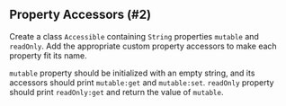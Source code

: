 ## Property Accessors (#2)

Create a class `Accessible` containing `String` properties `mutable` and
`readOnly`. Add the appropriate custom property accessors to make each
property fit its name.

`mutable` property should be initialized with an empty string, and its accessors
should print `mutable:get` and `mutable:set`. `readOnly` property should print 
`readOnly:get` and return the value of `mutable`.